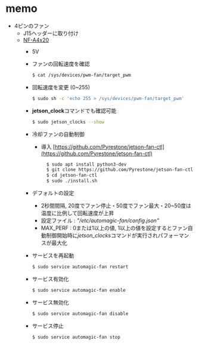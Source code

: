 # memo
- 4ピンのファン
  - J15ヘッダーに取り付け
  - [NF-A4x20](https://www.amazon.co.jp/Noctua-NF-A4x20-5V-PWM-5000rpm/dp/B071FNHVXN/ref=asc_df_B071FNHVXN/?tag=jpgo-22&linkCode=df0&hvadid=342534617213&hvpos=&hvnetw=g&hvrand=8592462775958626455&hvpone=&hvptwo=&hvqmt=&hvdev=c&hvdvcmdl=&hvlocint=&hvlocphy=1009745&hvtargid=pla-652903066979&psc=1)
    - 5V
    - ファンの回転速度を確認
      ~~~bash
      $ cat /sys/devices/pwm-fan/target_pwm
      ~~~
    - 回転速度を変更 (0~255)
      ~~~bash
      $ sudo sh -c 'echo 255 > /sys/devices/pwm-fan/target_pwm'
      ~~~
    - **jetson_clock**コマンドでも確認可能
      ~~~bash
      $ sudo jetson_clocks --show
      ~~~
    - 冷却ファンの自動制御
      - 導入 [https://github.com/Pyrestone/jetson-fan-ctl](https://github.com/Pyrestone/jetson-fan-ctl)
        ~~~bash
	      $ sudo apt install python3-dev
	      $ git clone https://github.com/Pyrestone/jetson-fan-ctl.git
	      $ cd jetson-fan-ctl
	      $ sudo ./install.sh
	      ~~~
	
     - デフォルトの設定
       - 2秒間間隔, 20度でファン停止・50度でファン最大・20~50度は温度に比例して回転速度が上昇
       - 設定ファイル : *"/etc/automagic-fan/config.json"*
       - MAX_PERF : 0または1以上の値, 1以上の値を設定するとファン自動制御開始時に*jetson_clocks*コマンドが実行されパフォーマンスが最大化

    - サービスを再起動
       ~~~bash
       $ sudo service automagic-fan restart
       ~~~
    
    - サービス有効化
      ~~~bash
      $ sudo service automagic-fan enable
      ~~~
    
    - サービス無効化
      ~~~bash
      $ sudo service automagic-fan disable
      ~~~
    
    - サービス停止
      ~~~bash
      $ sudo service automagic-fan stop
      ~~~